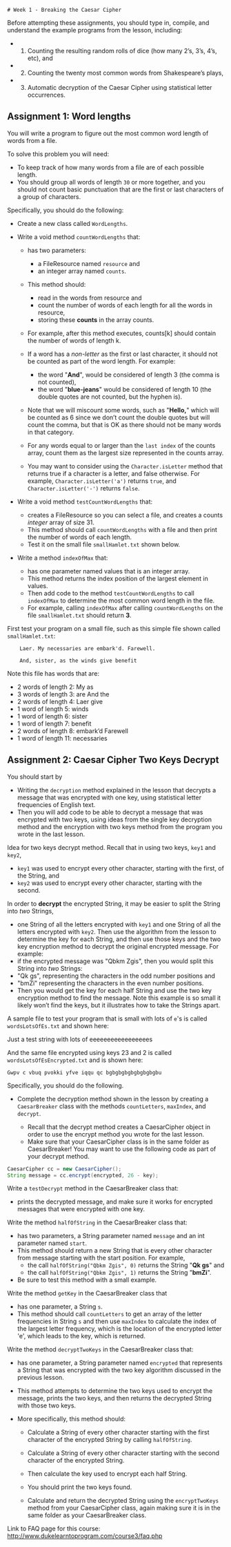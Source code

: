     # Week 1 - Breaking the Caesar Cipher

Before attempting these assignments, you should type in, compile, and understand the example programs from the lesson, including:

- 1) Counting the resulting random rolls of dice (how many 2’s, 3’s, 4’s, etc), and
- 2) Counting the twenty most common words from Shakespeare’s plays,
- 3) Automatic decryption of the Caesar Cipher using statistical letter occurrences.

## Assignment 1: Word lengths

You will write a program to figure out the most common word length of words from a file.

To solve this problem you will need:

- To keep track of how many words from a file are of each possible length.
- You should group all words of length `30` or more together, and you should not count basic punctuation that are the first or last characters of a group of characters.

Specifically, you should do the following:

- Create a new class called `WordLengths`.
- Write a void method `countWordLengths` that:

    - has two parameters:
        - a FileResource named `resource` and
        - an integer array named `counts`.
    - This method should:
        - read in the words from resource and
        - count the number of words of each length for all the words in resource,
        - storing these __counts__ in the array counts.

    - For example, after this method executes, counts[k] should contain the number of words of length k.

    - If a word has a _non-letter_ as the first or last character, it should not be counted as part of the word length. For example:

        - the word "__And__", would be considered of length 3 (the comma is not counted),
        - the word "__blue-jeans__" would be considered of length 10 (the double quotes are not counted, but the hyphen is).

    - Note that we will miscount some words, such as "__Hello,__" which will be counted as 6 since we don’t count the double quotes but will count the comma, but that is OK as there should not be many words in that category.

    - For any words equal to or larger than the `last index` of the counts array, count them as the largest size represented in the counts array.

    - You may want to consider using the `Character.isLetter` method that returns true if a character is a letter, and false otherwise. For example, `Character.isLetter('a')` returns `true`, and `Character.isLetter('-')` returns `false`.

- Write a void method `testCountWordLengths` that:

    - creates a FileResource so you can select a file, and creates a counts _integer_ array of size 31.
    - This method should call `countWordLengths` with a file and then print the number of words of each length.
    - Test it on the small file `smallHamlet.txt` shown below.

- Write a method `indexOfMax` that:

    - has one parameter named values that is an integer array.
    - This method returns the index position of the largest element in values.
    - Then add code to the method `testCountWordLengths` to call `indexOfMax` to determine the most common word length in the file.
    - For example, calling `indexOfMax` after calling `countWordLengths` on the file `smallHamlet.txt` should return __3__.

First test your program on a small file, such as this simple file shown called `smallHamlet.txt`:

```text
    Laer. My necessaries are embark'd. Farewell.

    And, sister, as the winds give benefit
```

Note this file has words that are:

- 2 words of length 2: My as
- 3 words of length 3: are And the
- 2 words of length 4: Laer give
- 1 word of length 5: winds
- 1 word of length 6: sister
- 1 word of length 7: benefit
- 2 words of length 8: embark’d Farewell
- 1 word of length 11: necessaries

## Assignment 2: Caesar Cipher Two Keys Decrypt

You should start by

- Writing the `decryption` method explained in the lesson that decrypts a message that was encrypted with one key, using statistical letter frequencies of English text.
- Then you will add code to be able to decrypt a message that was encrypted with two keys, using ideas from the single key decryption method and the encryption with two keys method from the program you wrote in the last lesson.

Idea for two keys decrypt method. Recall that in using two keys, `key1` and `key2`,

- `key1` was used to encrypt every other character, starting with the first, of the String, and
- `key2` was used to encrypt every other character, starting with the second.

In order to __decrypt__ the encrypted String, it may be easier to split the String into _two_ Strings,

- one String of all the letters encrypted with `key1` and one String of all the letters encrypted with `key2`. Then use the algorithm from the lesson to determine the key for each String, and then use those keys and the two key encryption method to decrypt the original encrypted message. For example:
- if the encrypted message was "Qbkm Zgis", then you would split this String into _two_ Strings:
- "Qk gs", representing the characters in the odd number positions and
- "bmZi" representing the characters in the even number positions.
- Then you would get the key for each half String and use the two key encryption method to find the message. Note this example is so small it likely won’t find the keys, but it illustrates how to take the Strings apart.

A sample file to test your program that is small with lots of `e`'s is called `wordsLotsOfEs.txt` and shown here:

Just a test string with lots of eeeeeeeeeeeeeeeees

And the same file encrypted using keys 23 and 2 is called `wordsLotsOfEsEncrypted.txt` and is shown here:

```text
Gwpv c vbuq pvokki yfve iqqu qc bgbgbgbgbgbgbgbgbu
```

Specifically, you should do the following.

- Complete the decryption method shown in the lesson by creating a `CaesarBreaker` class with the methods `countLetters`, `maxIndex`, and `decrypt`.

    - Recall that the decrypt method creates a CaesarCipher object in order to use the encrypt method you wrote for the last lesson.
    - Make sure that your CaesarCipher class is in the same folder as CaesarBreaker! You may want to use the following code as part of your decrypt method.

```java
CaesarCipher cc = new CaesarCipher();
String message = cc.encrypt(encrypted, 26 - key);
```

Write a `testDecrypt` method in the CaesarBreaker class that:

- prints the decrypted message, and make sure it works for encrypted messages that were encrypted with one key.

Write the method `halfOfString` in the CaesarBreaker class that:

- has two parameters, a String parameter named `message` and an int parameter named `start`.
- This method should return a new String that is every other character from message starting with the start position. For example,
    - the call `halfOfString("Qbkm Zgis", 0)` returns the String "__Qk gs__" and
    - the call `halfOfString("Qbkm Zgis", 1)` returns the String "__bmZi__".
- Be sure to test this method with a small example.

Write the method `getKey` in the CaesarBreaker class that

- has one parameter, a String `s`.
- This method should call `countLetters` to get an array of the letter frequencies in String `s` and then use `maxIndex` to calculate the index of the largest letter frequency, which is the location of the encrypted letter 'e', which leads to the key, which is returned.

Write the method `decryptTwoKeys` in the CaesarBreaker class that:

- has one parameter, a String parameter named `encrypted` that represents a String that was encrypted with the two key algorithm discussed in the previous lesson.
- This method attempts to determine the two keys used to encrypt the message, prints the two keys, and then returns the decrypted String with those two keys.
- More specifically, this method should:

    - Calculate a String of every other character starting with the first character of the encrypted String by calling `halfOfString`.

    - Calculate a String of every other character starting with the second character of the encrypted String.

    - Then calculate the key used to encrypt each half String.

    - You should print the two keys found.

    - Calculate and return the decrypted String using the `encryptTwoKeys` method from your CaesarCipher class, again making sure it is in the same folder as your CaesarBreaker class.

Link to FAQ page for this course: http://www.dukelearntoprogram.com/course3/faq.php
